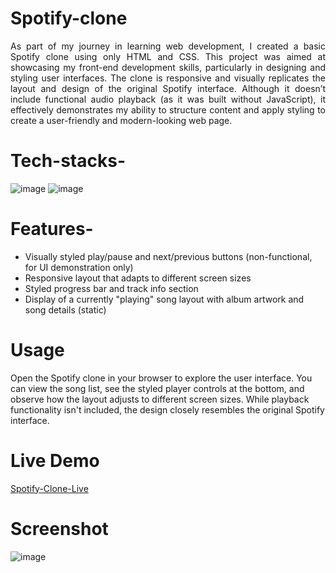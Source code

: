# Spotify-clone

<p align =" justify"> As part of my journey in learning web development, I created a basic Spotify clone using only HTML and CSS. This project was aimed at showcasing my front-end development skills, particularly in designing and styling user interfaces. The clone is responsive and visually replicates the layout and design of the original Spotify interface. Although it doesn’t include functional audio playback (as it was built without JavaScript), it effectively demonstrates my ability to structure content and apply styling to create a user-friendly and modern-looking web page. </p>


# Tech-stacks-

![image](https://github.com/user-attachments/assets/4b80b3a3-89d8-46b3-927e-bab19d462f7d)  ![image](https://github.com/user-attachments/assets/321d3d1f-c1c1-422b-89ab-bf79b5034fbe)


# Features-

- Visually styled play/pause and next/previous buttons (non-functional, for UI demonstration only)
- Responsive layout that adapts to different screen sizes
- Styled progress bar and track info section
- Display of a currently "playing" song layout with album artwork and song details (static)

# Usage
Open the Spotify clone in your browser to explore the user interface. You can view the song list, see the styled player controls at the bottom, and observe how the layout adjusts to different screen sizes. While playback functionality isn't included, the design closely resembles the original Spotify interface.

# Live Demo

[Spotify-Clone-Live](https://avdhesh-maurya.github.io/Spotify/)

# Screenshot

![image](https://github.com/user-attachments/assets/77e96995-2d2b-4ee1-802b-93f34f655b7e)



